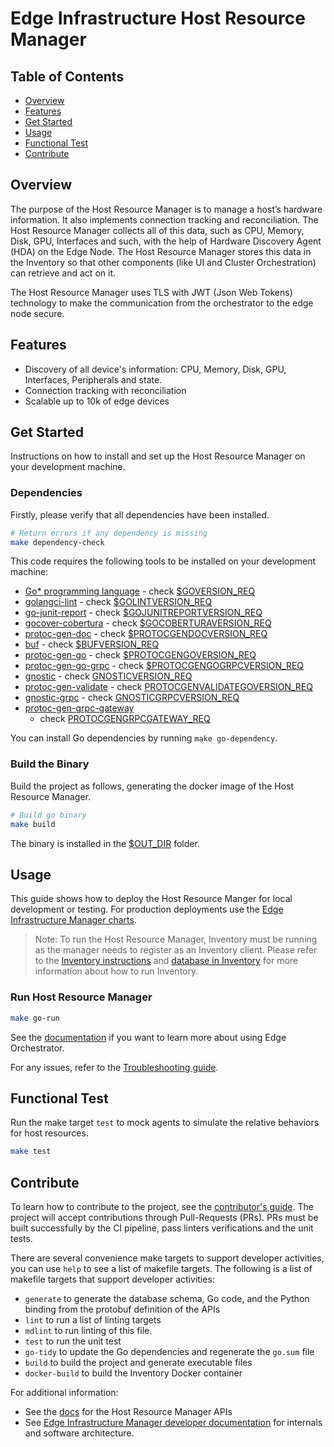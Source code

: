 # Edge Infrastructure Host Resource Manager

## Table of Contents

- [Overview](#overview)
- [Features](#features)
- [Get Started](#get-started)
- [Usage](#usage)
- [Functional Test](#functional-test)
- [Contribute](#contribute)

## Overview

The purpose of the Host Resource Manager is to manage a host’s hardware information. It also implements connection tracking
and reconciliation.
The Host Resource Manager collects all of this data, such as CPU, Memory, Disk, GPU, Interfaces and such, with the help
of Hardware Discovery Agent (HDA) on the Edge Node.
The Host Resource Manager stores this data in the Inventory so that other components (like UI and Cluster Orchestration)
can retrieve and act on it.

The Host Resource Manager uses TLS with JWT (Json Web Tokens) technology to make the communication from the orchestrator
to the edge node secure.

## Features

- Discovery of all device's information: CPU, Memory, Disk, GPU, Interfaces, Peripherals and state.
- Connection tracking with reconciliation
- Scalable up to 10k of edge devices

## Get Started

Instructions on how to install and set up the Host Resource Manager on your development machine.

### Dependencies

Firstly, please verify that all dependencies have been installed.

```bash
# Return errors if any dependency is missing
make dependency-check
```

This code requires the following tools to be installed on your development machine:

- [Go\* programming language](https://go.dev) - check [$GOVERSION_REQ](../version.mk)
- [golangci-lint](https://github.com/golangci/golangci-lint) - check [$GOLINTVERSION_REQ](../version.mk)
- [go-junit-report](https://github.com/jstemmer/go-junit-report) - check [$GOJUNITREPORTVERSION_REQ](../version.mk)
- [gocover-cobertura](https://github.com/boumenot/gocover-cobertura) - check [$GOCOBERTURAVERSION_REQ](../version.mk)
- [protoc-gen-doc](https://github.com/pseudomuto/protoc-gen-doc) - check [$PROTOCGENDOCVERSION_REQ](../version.mk)
- [buf](https://github.com/bufbuild/buf) - check [$BUFVERSION_REQ](../version.mk)
- [protoc-gen-go](https://pkg.go.dev/google.golang.org/protobuf) - check [$PROTOCGENGOVERSION_REQ](../version.mk)
- [protoc-gen-go-grpc](https://pkg.go.dev/google.golang.org/grpc) - check [$PROTOCGENGOGRPCVERSION_REQ](../version.mk)
- [gnostic](https://pkg.go.dev/github.com/google/gnostic) - check [GNOSTICVERSION_REQ](../version.mk)
- [protoc-gen-validate](https://pkg.go.dev/github.com/envoyproxy/protoc-gen-validate) - check [PROTOCGENVALIDATEGOVERSION_REQ](../version.mk)
- [gnostic-grpc](https://pkg.go.dev/github.com/googleapis/gnostic-grpc) - check [GNOSTICGRPCVERSION_REQ](../version.mk)
- [protoc-gen-grpc-gateway](https://pkg.go.dev/github.com/grpc-ecosystem/grpc-gateway/v2@v2.26.0/protoc-gen-grpc-gateway)
  - check [PROTOCGENGRPCGATEWAY_REQ](../version.mk)

You can install Go dependencies by running `make go-dependency`.

### Build the Binary

Build the project as follows, generating the docker image of the Host Resource Manager.

```bash
# Build go binary
make build
```

The binary is installed in the [$OUT_DIR](../common.mk) folder.

## Usage

This guide shows how to deploy the Host Resource Manger for local development or testing.
For production deployments use the [Edge Infrastructure Manager charts][inframanager-charts].

> Note: To run the Host Resource Manager, Inventory must be running as the manager needs to register as an Inventory client.
> Please refer to the [Inventory instructions](https://github.com/open-edge-platform/infra-core/tree/main/inventory#usage)
> and [database in Inventory](https://github.com/open-edge-platform/infra-core/blob/main/inventory/docs/database.md)
> for more information about how to run Inventory.

### Run Host Resource Manager

```bash
make go-run
```

See the [documentation][user-guide-url] if you want to learn more about using Edge Orchestrator.

For any issues, refer to the  [Troubleshooting guide][troubleshooting-url].

## Functional Test

Run the make target `test` to mock agents to simulate the relative behaviors for host resources.

```bash
make test
```

## Contribute

To learn how to contribute to the project, see the [contributor's guide][contributors-guide-url]. The project will
accept contributions through Pull-Requests (PRs). PRs must be built successfully by the CI pipeline, pass linters
verifications and the unit tests.

There are several convenience make targets to support developer activities, you can use `help` to see a list of makefile
targets. The following is a list of makefile targets that support developer activities:

- `generate` to generate the database schema, Go code, and the Python binding from the protobuf definition of the APIs
- `lint` to run a list of linting targets
- `mdlint` to run linting of this file.
- `test` to run the unit test
- `go-tidy` to update the Go dependencies and regenerate the `go.sum` file
- `build` to build the project and generate executable files
- `docker-build` to build the Inventory Docker container

For additional information:

- See the [docs](docs/api/hostmgr.md) for the Host Resource Manager APIs
- See [Edge Infrastructure Manager developer documentation][inframanager-dev-guide-url] for internals and
  software architecture.

[user-guide-url]: https://docs.openedgeplatform.intel.com/edge-manage-docs/main/user_guide/get_started_guide/index.html
[inframanager-dev-guide-url]: https://docs.openedgeplatform.intel.com/edge-manage-docs/main/developer_guide/infra_manager/index.html
[contributors-guide-url]: https://docs.openedgeplatform.intel.com/edge-manage-docs/main/developer_guide/contributor_guide/index.html
[troubleshooting-url]: https://docs.openedgeplatform.intel.com/edge-manage-docs/main/user_guide/troubleshooting/index.html
[inframanager-charts]: https://github.com/open-edge-platform/infra-charts
